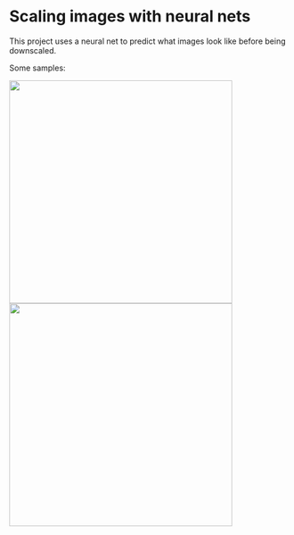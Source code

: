 # Scaling images with neural nets

This project uses a neural net to predict what images look like before being downscaled.

Some samples:

<img src="https://github.com/lucasdupin/enhance/blob/master/project_material/sample_1.png?raw=true" width="400">  
<img src="https://github.com/lucasdupin/enhance/blob/master/project_material/sample_2.png?raw=true" width="400">
